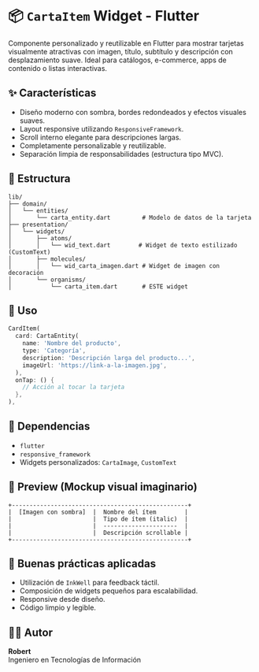 # 📦 `CartaItem` Widget - Flutter

Componente personalizado y reutilizable en Flutter para mostrar tarjetas visualmente atractivas con imagen, título, subtítulo y descripción con desplazamiento suave. Ideal para catálogos, e-commerce, apps de contenido o listas interactivas.

## ✨ Características

- Diseño moderno con sombra, bordes redondeados y efectos visuales suaves.
- Layout responsive utilizando `ResponsiveFramework`.
- Scroll interno elegante para descripciones largas.
- Completamente personalizable y reutilizable.
- Separación limpia de responsabilidades (estructura tipo MVC).

## 🧱 Estructura

```
lib/
├── domain/
│   └── entities/
│       └── carta_entity.dart         # Modelo de datos de la tarjeta
├── presentation/
│   └── widgets/
│       ├── atoms/
│       │   └── wid_text.dart        # Widget de texto estilizado (CustomText)
│       ├── molecules/
│       │   └── wid_carta_imagen.dart # Widget de imagen con decoración
│       └── organisms/
│           └── carta_item.dart       # ESTE widget
```

## 🧪 Uso

```dart
CardItem(
  card: CartaEntity(
    name: 'Nombre del producto',
    type: 'Categoría',
    description: 'Descripción larga del producto...',
    imageUrl: 'https://link-a-la-imagen.jpg',
  ),
  onTap: () {
    // Acción al tocar la tarjeta
  },
),
```

## 📐 Dependencias

- `flutter`
- `responsive_framework`
- Widgets personalizados: `CartaImage`, `CustomText`

## 🔮 Preview (Mockup visual imaginario)

```
+--------------------------------------------------+
|  [Imagen con sombra]  |  Nombre del ítem        |
|                       |  Tipo de ítem (italic)  |
|                       |  ---------------------  |
|                       |  Descripción scrollable |
+--------------------------------------------------+
```

## 🧠 Buenas prácticas aplicadas

- Utilización de `InkWell` para feedback táctil.
- Composición de widgets pequeños para escalabilidad.
- Responsive desde diseño.
- Código limpio y legible.

## 🧑‍💻 Autor

**Robert**  
Ingeniero en Tecnologías de Información  
